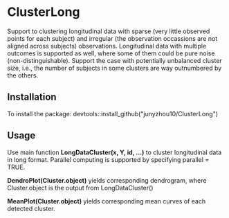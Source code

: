 # ClusterLong
Support to clustering longitudinal data with sparse (very little observed points for each subject) and irregular (the observation occassions are not aligned across subjects) observations. Longitudinal data with multiple outcomes is supported as well, where some of them could be pure noise (non-distinguishable). Support the case with potentially unbalanced cluster size, i.e., the number of subjects in some clusters are way outnumbered by the others.

## Installation
To install the package: 
devtools::install_github("junyzhou10/ClusterLong")

## Usage
Use main function **LongDataCluster(x, Y, id, ...)** to cluster longitudinal data in long format. Parallel computing is supported by specifying parallel = TRUE. 

**DendroPlot(Cluster.object)** yields corresponding dendrogram, where Cluster.object is the output from LongDataCluster()

**MeanPlot(Cluster.object)** yields corresponding mean curves of each detected cluster.

